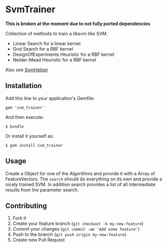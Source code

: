 # SvmTrainer

**This is broken at the moment due to not fully ported dependencies**

Collection of methods to train a libsvm like SVM.

- Linear Search for a linear kernel
- Grid Search for a RBF kernel
- DesignOfExperiments Heuristic for a RBF kernel
- Nelder-Mead Heuristic for a RBF kernel

Also see [SvmHelper](https://github.com/sch1zo/svm_helper)

## Installation

Add this line to your application's Gemfile:

    gem 'svm_trainer'

And then execute:

    $ bundle

Or install it yourself as:

    $ gem install svm_trainer

## Usage

Create a Object for one of the Algorithms and provide it with a Array of FeatureVectors.
The `search` should do everything on its own and provide a nicely trained SVM.
In addition search provides a list of all intermediate results from the parameter search.


## Contributing

1. Fork it
2. Create your feature branch (`git checkout -b my-new-feature`)
3. Commit your changes (`git commit -am 'Add some feature'`)
4. Push to the branch (`git push origin my-new-feature`)
5. Create new Pull Request

